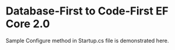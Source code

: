 # Database-First to Code-First EF Core 2.0

Sample Configure method in Startup.cs file is demonstrated here.

